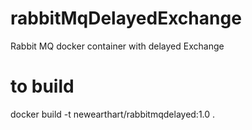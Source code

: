 # rabbitMqDelayedExchange
Rabbit MQ docker container with delayed Exchange

# to build 
docker build -t newearthart/rabbitmqdelayed:1.0 .
